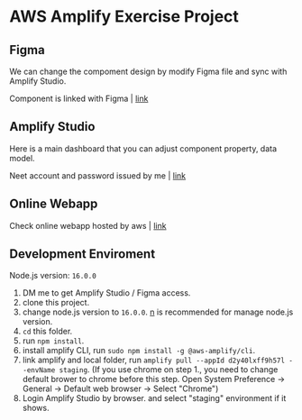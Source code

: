 # AWS Amplify Exercise Project

## Figma
We can change the compoment design by modify Figma file and sync with Amplify Studio.

Component is linked with Figma | [link](https://www.figma.com/file/Ul4qQsn8tHiIMORWCdFLMp/AWS-Amplify-UI-Kit-(Community)?node-id=861%3A3635)

## Amplify Studio
Here is a main dashboard that you can adjust component property, data model.

Neet account and password issued by me | [link](https://us-west-2.admin.amplifyapp.com/admin/login?appId=d2y40lxff9h57l&code=1eb6e1b7-230b-4554-8e35-2f7fcaffa077)

## Online Webapp
Check online webapp hosted by aws | [link](https://main.d19835cywlk6qz.amplifyapp.com/)

## Development Enviroment

Node.js version: `16.0.0`

1. DM me to get Amplify Studio / Figma access.
2. clone this project.
3. change node.js version to `16.0.0`. [n](https://www.npmjs.com/package/n) is recommended for manage node.js version.
4. `cd` this folder.
5. run `npm install`.
6. install amplify CLI, run `sudo npm install -g @aws-amplify/cli`.
7. link amplify and local folder, run `amplify pull --appId d2y40lxff9h57l --envName staging`. (If you use chrome on step 1., you need to change default brower to chrome before this step. Open System Preference → General → Default web browser → Select "Chrome")
8. Login Amplify Studio by browser. and select "staging" environment if it shows.






